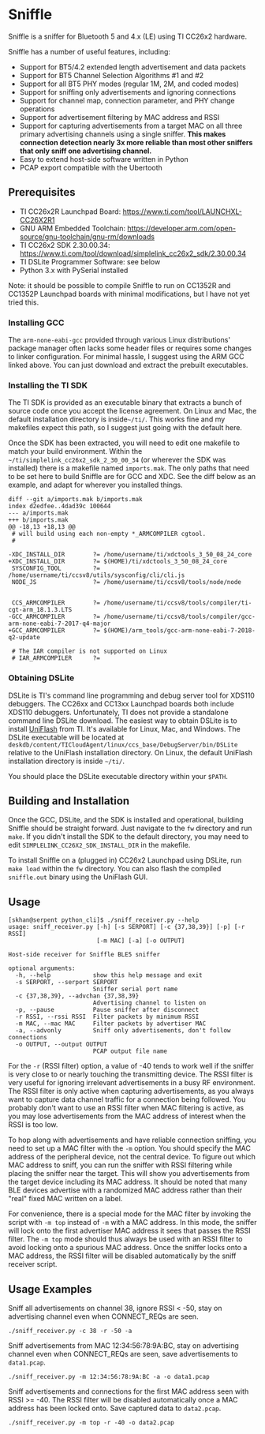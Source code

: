 # Sniffle

Sniffle is a sniffer for Bluetooth 5 and 4.x (LE) using TI CC26x2 hardware.

Sniffle has a number of useful features, including:

* Support for BT5/4.2 extended length advertisement and data packets
* Support for BT5 Channel Selection Algorithms #1 and #2
* Support for all BT5 PHY modes (regular 1M, 2M, and coded modes)
* Support for sniffing only advertisements and ignoring connections
* Support for channel map, connection parameter, and PHY change operations
* Support for advertisement filtering by MAC address and RSSI
* Support for capturing advertisements from a target MAC on all three primary
  advertising channels using a single sniffer. **This makes connection detection
  nearly 3x more reliable than most other sniffers that only sniff one advertising
  channel.**
* Easy to extend host-side software written in Python
* PCAP export compatible with the Ubertooth

## Prerequisites

* TI CC26x2R Launchpad Board: <https://www.ti.com/tool/LAUNCHXL-CC26X2R1>
* GNU ARM Embedded Toolchain: <https://developer.arm.com/open-source/gnu-toolchain/gnu-rm/downloads>
* TI CC26x2 SDK 2.30.00.34: <https://www.ti.com/tool/download/simplelink_cc26x2_sdk/2.30.00.34>
* TI DSLite Programmer Software: see below
* Python 3.x with PySerial installed

Note: it should be possible to compile Sniffle to run on CC1352R and CC1352P
Launchpad boards with minimal modifications, but I have not yet tried this.

### Installing GCC

The `arm-none-eabi-gcc` provided through various Linux distributions' package
manager often lacks some header files or requires some changes to linker
configuration. For minimal hassle, I suggest using the ARM GCC linked above.
You can just download and extract the prebuilt executables.

### Installing the TI SDK

The TI SDK is provided as an executable binary that extracts a bunch of source
code once you accept the license agreement. On Linux and Mac, the default
installation directory is inside`~/ti/`. This works fine and my makefiles
expect this path, so I suggest just going with the default here.

Once the SDK has been extracted, you will need to edit one makefile to match
your build environment. Within the `~/ti/simplelink_cc26x2_sdk_2_30_00_34`
(or wherever the SDK was installed) there is a makefile named `imports.mak`.
The only paths that need to be set here to build Sniffle are for GCC and XDC.
See the diff below as an example, and adapt for wherever you installed things.

```
diff --git a/imports.mak b/imports.mak
index d2edfee..4dad39c 100644
--- a/imports.mak
+++ b/imports.mak
@@ -18,13 +18,13 @@
 # will build using each non-empty *_ARMCOMPILER cgtool.
 #
 
-XDC_INSTALL_DIR        ?= /home/username/ti/xdctools_3_50_08_24_core
+XDC_INSTALL_DIR        ?= $(HOME)/ti/xdctools_3_50_08_24_core
 SYSCONFIG_TOOL         ?= /home/username/ti/ccsv8/utils/sysconfig/cli/cli.js
 NODE_JS                ?= /home/username/ti/ccsv8/tools/node/node
 
 
 CCS_ARMCOMPILER        ?= /home/username/ti/ccsv8/tools/compiler/ti-cgt-arm_18.1.3.LTS
-GCC_ARMCOMPILER        ?= /home/username/ti/ccsv8/tools/compiler/gcc-arm-none-eabi-7-2017-q4-major
+GCC_ARMCOMPILER        ?= $(HOME)/arm_tools/gcc-arm-none-eabi-7-2018-q2-update
 
 # The IAR compiler is not supported on Linux
 # IAR_ARMCOMPILER      ?=
```

### Obtaining DSLite

DSLite is TI's command line programming and debug server tool for XDS110
debuggers. The CC26xx and CC13xx Launchpad boards both include XDS110 debuggers.
Unfortunately, TI does not provide a standalone command line DSLite download.
The easiest way to obtain DSLite is to install [UniFlash](http://processors.wiki.ti.com/index.php/Category:CCS_UniFlash)
from TI. It's available for Linux, Mac, and Windows. The DSLite executable will
be located at `deskdb/content/TICloudAgent/linux/ccs_base/DebugServer/bin/DSLite`
relative to the UniFlash installation directory. On Linux, the default UniFlash
installation directory is inside `~/ti/`.

You should place the DSLite executable directory within your `$PATH`.

## Building and Installation

Once the GCC, DSLite, and the SDK is installed and operational, building
Sniffle should be straight forward. Just navigate to the `fw` directory and
run `make`. If you didn't install the SDK to the default directory, you may
need to edit `SIMPLELINK_CC26X2_SDK_INSTALL_DIR` in the makefile.

To install Sniffle on a (plugged in) CC26x2 Launchpad using DSLite, run
`make load` within the `fw` directory. You can also flash the compiled
`sniffle.out` binary using the UniFlash GUI.

## Usage

```
[skhan@serpent python_cli]$ ./sniff_receiver.py --help
usage: sniff_receiver.py [-h] [-s SERPORT] [-c {37,38,39}] [-p] [-r RSSI]
                         [-m MAC] [-a] [-o OUTPUT]

Host-side receiver for Sniffle BLE5 sniffer

optional arguments:
  -h, --help            show this help message and exit
  -s SERPORT, --serport SERPORT
                        Sniffer serial port name
  -c {37,38,39}, --advchan {37,38,39}
                        Advertising channel to listen on
  -p, --pause           Pause sniffer after disconnect
  -r RSSI, --rssi RSSI  Filter packets by minimum RSSI
  -m MAC, --mac MAC     Filter packets by advertiser MAC
  -a, --advonly         Sniff only advertisements, don't follow connections
  -o OUTPUT, --output OUTPUT
                        PCAP output file name
```

For the `-r` (RSSI filter) option, a value of -40 tends to work well if the
sniffer is very close to or nearly touching the transmitting device. The RSSI
filter is very useful for ignoring irrelevant advertisements in a busy RF
environment. The RSSI filter is only active when capturing advertisements,
as you always want to capture data channel traffic for a connection being
followed. You probably don't want to use an RSSI filter when MAC filtering
is active, as you may lose advertisements from the MAC address of interest
when the RSSI is too low.

To hop along with advertisements and have reliable connection sniffing, you
need to set up a MAC filter with the `-m` option. You should specify the
MAC address of the peripheral device, not the central device. To figure out
which MAC address to sniff, you can run the sniffer with RSSI filtering while
placing the sniffer near the target. This will show you advertisements from
the target device including its MAC address. It should be noted that many BLE
devices advertise with a randomized MAC address rather than their "real" fixed
MAC written on a label.

For convenience, there is a special mode for the MAC filter by invoking the
script with `-m top` instead of `-m` with a MAC address. In this mode, the
sniffer will lock onto the first advertiser MAC address it sees that passes
the RSSI filter. The `-m top` mode should thus always be used with an RSSI
filter to avoid locking onto a spurious MAC address. Once the sniffer locks
onto a MAC address, the RSSI filter will be disabled automatically by the
sniff receiver script.

## Usage Examples

Sniff all advertisements on channel 38, ignore RSSI < -50, stay on advertising
channel even when CONNECT\_REQs are seen.

```
./sniff_receiver.py -c 38 -r -50 -a
```

Sniff advertisements from MAC 12:34:56:78:9A:BC, stay on advertising channel
even when CONNECT\_REQs are seen, save advertisements to `data1.pcap`.

```
./sniff_receiver.py -m 12:34:56:78:9A:BC -a -o data1.pcap
```

Sniff advertisements and connections for the first MAC address seen with
RSSI >= -40. The RSSI filter will be disabled automatically once a MAC address
has been locked onto. Save captured data to `data2.pcap`.

```
./sniff_receiver.py -m top -r -40 -o data2.pcap
```
